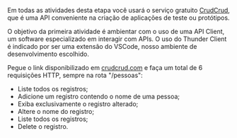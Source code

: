 Em todas as atividades desta etapa você usará o serviço gratuito [CrudCrud](https://crudcrud.com/), que é uma API conveniente na criação de aplicações de teste ou protótipos.

O objetivo da primeira atividade é ambientar com o uso de uma API Client, um software especializado em interagir com APIs. O uso do Thunder Client é indicado por ser uma extensão do VSCode, nosso ambiente de desenvolvimento escolhido.

Pegue o link disponibilizado em [crudcrud.com](https://crudcrud.com/) e faça um total de 6 requisições HTTP, sempre na rota "/pessoas":

- Liste todos os registros;
- Adicione um registro contendo o nome de uma pessoa;
- Exiba exclusivamente o registro alterado;
- Altere o nome do registro;
- Liste todos os registros;
- Delete o registro.